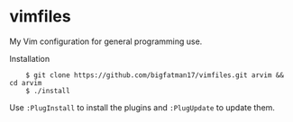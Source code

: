 # vimfiles
My Vim configuration for general programming use.
  
Installation

        $ git clone https://github.com/bigfatman17/vimfiles.git arvim && cd arvim
        $ ./install
Use `:PlugInstall` to install the plugins and `:PlugUpdate` to update them.
